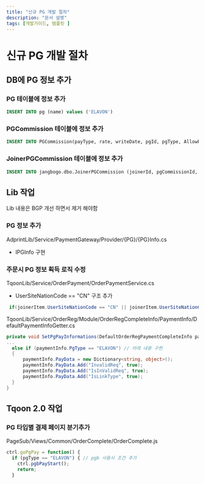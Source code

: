```yaml
---
title: "신규 PG 개발 절차"
description: "문서 설명"
tags: [개발가이드, 템플릿 ]
---
```


# 신규 PG 개발 절차

## DB에 PG 정보 추가

### PG 테이블에 정보 추가
```sql
INSERT INTO pg (name) values ('ELAVON')
```

### PGCommission 테이블에 정보 추가
```sql
INSERT INTO PGCommission(payType, rate, writeDate, pgId, pgType, AllowPartialCancel) values ('TELEGRAM_CARD_REQUEST','1.100',GETDATE(), 2, 'ELAVON', 1)
```

### JoinerPGCommission 테이블에 정보 추가
```sql
INSERT INTO jangbogo.dbo.JoinerPGCommission (joinerId, pgCommissionId, [KEY], [state]) values (15, 3, '', 'REG')
```


## Lib 작업
Lib 내용은 BGP 개선 하면서 제거 해야함

### PG 정보 추가
AdprintLib/Service/PaymentGateway/Provider/{PG}/{PG}Info.cs
 - IPGInfo 구현

### 주문시 PG 정보 획득 로직 수정
TqoonLib/Service/OrderPayment/OrderPaymentService.cs
 - UserSiteNationCode == "CN" 구조 추가

```c#
 if(joinerItem.UserSiteNationCode == "CN" || joinerItem.UserSiteNationCode == "US") // 국가 추가
```

TqoonLib/Service/OrderReg/Module/OrderRegCompleteInfo/PaymentInfo/DefaultPaymentInfoGetter.cs 
```c#
private void SetPgPayInformations(DefaultOrderRegPaymentCompleteInfo paymentInfo, OrderRegCompleteEscalateInfo escalateInfo) {
...
  else if (paymentInfo.PgType == "ELAVON") // 아래 내용 구현
  {
      paymentInfo.PayData = new Dictionary<string, object>();
      paymentInfo.PayData.Add("InvalidReq", true);
      paymentInfo.PayData.Add("IsInValidReq", true);
      paymentInfo.PayData.Add("IsLinkType", true);
  }
}
```

## Tqoon 2.0 작업

### PG 타입별 결제 페이지 분기추가
PageSub/Views/Common/OrderComplete/OrderComplete.js
```js
ctrl.goPgPay = function() {
  if (pgType == "ELAVON") { // pgb 사용시 조건 추가
    ctrl.pgbPayStart();
    return;
  }
```